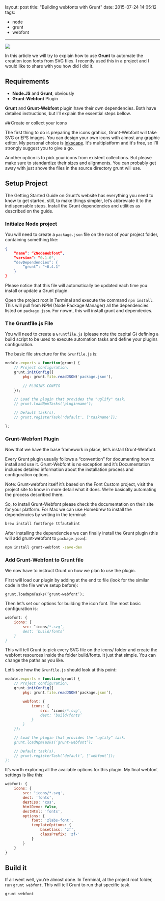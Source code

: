 layout: post
title: "Building webfonts with Grunt"
date: 2015-07-24 14:05:12
tags:
- node
- grunt
- webfont
---

![](/images/grunt_webfont.png)

In this article we will try to explain how to use **Grunt** to automate the creation icon fonts from SVG files. I recently used this in a project and I would like to share with you how did I did it.

<!-- more -->

## Requirements

* **Node.JS** and **Grunt**, obviously
* **Grunt-Webfont** Plugin

**Grunt** and **Grunt-Webfont** plugin have their own dependencies. Both have detailed instructions, but I’ll explain the essential steps bellow.


## Create or collect your icons

The first thing to do is preparing the icons grahics, Grunt-Webfont will take SVG or EPS images. You can design your own icons with almost any graphic editor. My personal choice is [Inkscape](https://inkscape.org/). It's multiplatform and it's free, so I’ll strongly suggest you to give a go.

Another option is to pick your icons from existent collections. But please make sure to standardize their sizes and alignments. You can probably get away with just shove the files in the source directory grunt will use.


## Setup Project

The Getting Started Guide on Grunt’s website has everything you need to know to get started, still, to make things simpler, let’s abbreviate it to the indispensable steps. Install the Grunt dependencies and utilities as described on the guide.

### Initialze Node project 
You will need to create a `package.json` file on the root of your project folder, containing something like:

~~~json
{
	“name”: “ZNodeWebfont”,
	“version”: “0.1.0",
	“devDependencies”: {
		“grunt”: “~0.4.1"
	}
}
~~~

Please notice that this file will automatically be updated each time you install or update a Grunt plugin.

Open the project root in Terminal and execute the command `npm install`. This will pull from NPM (Node Package Manager) all the dependencies listed on `package.json`. For nowm, this will install grunt and dependecies.


### The Gruntfile.js File

You will need to create a `Gruntfile.js` (please note the capital G) defining a build script to be used to execute automation tasks and define your plugins configuration.

The basic file structure for the `Grunfile.js` is:

~~~javascript
module.exports = function(grunt) {
	// Project configuration.
	grunt.initConfig({
		pkg: grunt.file.readJSON('package.json'),
		
		// PLUGINS CONFIG
	});

	// Load the plugin that provides the "uglify" task.
	// grunt.loadNpmTasks('pluginname');

	// Default task(s).
	// grunt.registerTask('default', ['taskname']);

};
~~~

### Grunt-Webfont Plugin

Now that we have the base framework in place, let’s install Grunt-Webfont.

Every Grunt plugin usually follows a “convention” for documenting how to install and use it. Grunt-Webfont is no exception and it’s Documentation includes detailed information about the installation process and configuration options.

Note: Grunt-webfont itself it’s based on the Font Custom project, visit the project site to know in more detail what it does. We’re basically automating the process described there.

So, to install Grunt-Webfont please check the documentation on their site for your platform. For Mac we can use Homebrew to install the dependencies by writing in the terminal:

~~~bash
brew install fontforge ttfautohint
~~~

After installing the dependencies we can finally install the Grunt plugin (this will add grunt-webfont to `package.json`):

~~~bash
npm install grunt-webfont -save-dev
~~~


### Add Grunt-Webfont to Grunt file

We now have to instruct Grunt on how we plan to use the plugin.

First will load our plugin by adding at the end to file (look for the similar code in the file we’ve setup before):

~~~javscript
grunt.loadNpmTasks(‘grunt-webfont’);
~~~

Then let’s set our options for building the icon font. The most basic configuration is:
~~~javascript
webfont: {
	icons: {
 		src: ‘icons/*.svg’,
 		dest: ‘build/fonts’
 	}
}
~~~

This will tell Grunt to pick every SVG file on the icons/ folder and create the webfont resources inside the folder build/fonts. It just that simple. You can change the paths as you like.

Let’s see how the `Grunfile.js` should look at this point:

~~~javascript
module.exports = function(grunt) {
	// Project configuration.
 	grunt.initConfig({
 		pkg: grunt.file.readJSON(‘package.json’),

 		webfont: {
 			icons: {
 				src: ‘icons/*.svg’,
 				dest: ‘build/fonts’
 			}
 		}
	});

	// Load the plugin that provides the “uglify” task.
	grunt.loadNpmTasks(‘grunt-webfont’);

	// Default task(s).
	// grunt.registerTask(‘default’, [‘webfont’]);
};
~~~

It’s worth exploring all the available options for this plugin. My final webfont settings is like this:

~~~javascript
webfont: {
	icons: {
		src: 'icons/*.svg',
		dest: 'fonts',
		destCss: 'css',
		htmlDemo: false,
		destHtml: 'fonts',
		options: {
			font: 'zlabs-font',
			templateOptions: {
				baseClass: 'zf',
				classPrefix: 'zf-'
			}
		}
	}
}
~~~

## Build it

If all went well, you’re almost done. In Terminal, at the project root folder, run `grunt webfont`. This will tell Grunt to run that specific task.

~~~bash
grunt webfont
~~~
